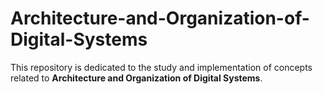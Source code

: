 # Architecture-and-Organization-of-Digital-Systems
This repository is dedicated to the study and implementation of concepts related to **Architecture and Organization of Digital Systems**.
